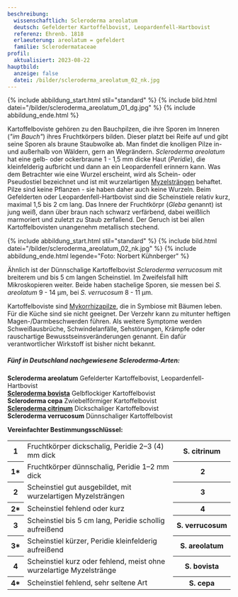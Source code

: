 ```yaml
---
beschreibung:
  wissenschaftlich: Scleroderma areolatum
  deutsch: Gefelderter Kartoffelbovist, Leopardenfell-Hartbovist
  referenz: Ehrenb. 1818
  erlaeuterung: areolatum = gefeldert
  familie: Sclerodermataceae
profil:
  aktualisiert: 2023-08-22
hauptbild:
  anzeige: false
  datei: /bilder/scleroderma_areolatum_02_nk.jpg
---
```

{% include abbildung_start.html stil="standard" %}
{% include bild.html datei="/bilder/scleroderma_areolatum_01_dg.jpg" %}
{% include abbildung_ende.html %}

Kartoffelboviste gehören zu den Bauchpilzen, die ihre Sporen im Inneren (*"im Bauch"*) ihres Fruchtkörpers bilden. Dieser platzt bei Reife auf und gibt seine Sporen als braune Staubwolke ab. Man findet die knolligen Pilze in- und außerhalb von Wäldern, gern an Wegrändern. *Scleroderma areolatum* hat eine gelb- oder ockerbraune 1 - 1,5 mm dicke Haut (*Peridie*), die kleinfelderig aufbricht und dann an ein Leopardenfell erinnern kann. Was dem Betrachter wie eine Wurzel erscheint, wird als Schein- oder Pseudostiel bezeichnet und ist mit wurzelartigen [Myzelsträngen](Myzel "Glossar") behaftet. Pilze sind keine Pflanzen - sie haben daher auch keine Wurzeln. Beim Gefelderten oder Leopardenfell-Hartbovist sind die Scheinstiele relativ kurz, maximal 1,5 bis 2 cm lang. Das Innere der Fruchtkörpr (*Gleba* genannt) ist jung weiß, dann über braun nach schwarz verfärbend, dabei weißlich marmoriert und zuletzt zu Staub zerfallend. Der Geruch ist bei allen Kartoffelbovisten unangenehm metallisch stechend.

{% include abbildung_start.html stil="standard" %}
{% include bild.html datei="/bilder/scleroderma_areolatum_02_nk.jpg" %}
{% include abbildung_ende.html legende="Foto: Norbert Kühnberger" %}

Ähnlich ist der Dünnschalige Kartoffelbovist *Scleroderma verrucosum* mit breiterem und bis 5 cm langen Scheinstiel. Im Zweifelsfall hilft Mikroskopieren weiter. Beide haben stachelige Sporen, sie messen bei *S. areolatum* 9 - 14 µm, bei *S. verrucosum* 8 - 11 µm.

Kartoffelboviste sind [Mykorrhizapilze](Mykorrhiza "Glossar"), die in Symbiose mit Bäumen leben. Für die Küche sind sie nicht geeignet. Der Verzehr kann zu mitunter heftigen Magen-/Darmbeschwerden führen. Als weitere Symptome werden Schweißausbrüche, Schwindelanfälle, Sehstörungen, Krämpfe oder rauschartige Bewusstseinsveränderungen genannt. Ein dafür verantwortlicher Wirkstoff ist bisher nicht bekannt.

##### Fünf in Deutschland nachgewiesene Scleroderma-Arten:

**Scleroderma areolatum** Gefelderter Kartoffelbovist, Leopardenfell-Hartbovist\
**[Scleroderma bovista](/pilze/scleroderma-bovista-netzsporiger-kartoffelbovist)** Gelbflockiger Kartoffelbovist\
**Scleroderma cepa** Zwiebelförmiger Kartoffelbovist\
**[Scleroderma citrinum](/pilze/scleroderma-citrinum-dickschaliger-kartoffelbovist)** Dickschaliger Kartoffelbovist\
**Scleroderma verrucosum** Dünnschaliger Kartoffelbovist

**Vereinfachter Bestimmungsschlüssel:**

<div class="table-responsive">
<table class="table">
<tr>
  <th>1</th>
  <td>Fruchtkörper dickschalig, Peridie 2–3 (4) mm dick</td>
  <th>S. citrinum</th>
</tr>
<tr>
  <th>1*</th>
  <td>Fruchtkörper dünnschalig, Peridie 1–2 mm dick</td>
  <th><i class="fas fa-arrow-right"></i> 2</th>
</tr>
<tr>
  <th>2</th>
  <td>Scheinstiel gut ausgebildet, mit wurzelartigen Myzelsträngen</td>
  <th><i class="fas fa-arrow-right"></i> 3</th>
</tr>
<tr>
  <th>2*</th>
  <td>Scheinstiel fehlend oder kurz</td>
  <th><i class="fas fa-arrow-right"></i> 4</th>
</tr>
<tr>
  <th>3</th>
  <td>Scheinstiel bis 5 cm lang, Peridie schollig aufreißend</td>
  <th>S. verrucosum</th>
</tr>
<tr>
  <th>3*</th>
  <td>Scheinstiel kürzer, Peridie kleinfelderig aufreißend</td>
  <th>S. areolatum</th>
</tr>
<tr>
  <th>4</th>
  <td>Scheinstiel kurz oder fehlend, meist ohne wurzelartige Myzelstränge</td>
  <th>S. bovista</th>
</tr>
<tr>
  <th>4*</th>
  <td>Scheinstiel fehlend, sehr seltene Art</td>
  <th>S. cepa</th>
</tr>
</table>
</div>